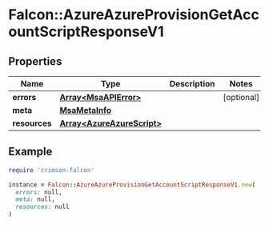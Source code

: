 # Falcon::AzureAzureProvisionGetAccountScriptResponseV1

## Properties

| Name | Type | Description | Notes |
| ---- | ---- | ----------- | ----- |
| **errors** | [**Array&lt;MsaAPIError&gt;**](MsaAPIError.md) |  | [optional] |
| **meta** | [**MsaMetaInfo**](MsaMetaInfo.md) |  |  |
| **resources** | [**Array&lt;AzureAzureScript&gt;**](AzureAzureScript.md) |  |  |

## Example

```ruby
require 'crimson-falcon'

instance = Falcon::AzureAzureProvisionGetAccountScriptResponseV1.new(
  errors: null,
  meta: null,
  resources: null
)
```


